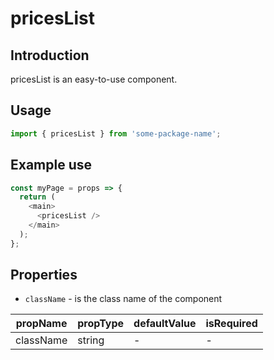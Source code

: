 # pricesList

<!-- STORY -->

## Introduction

pricesList is an easy-to-use component.

## Usage

```javascript
import { pricesList } from 'some-package-name';
```

## Example use

```javascript
const myPage = props => {
  return (
    <main>
      <pricesList />
    </main>
  );
};
```

## Properties

- `className` - is the class name of the component

| propName  | propType | defaultValue | isRequired |
| --------- | -------- | ------------ | ---------- |
| className | string   | -            | -          |

